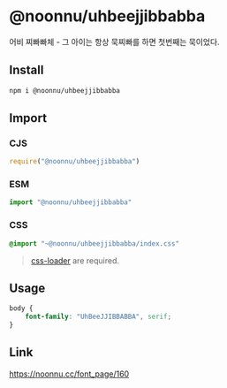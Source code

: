 # @noonnu/uhbeejjibbabba
어비 찌빠빠체 - 그 아이는 항상 묵찌빠를 하면 첫번째는 묵이었다.

## Install
```sh
npm i @noonnu/uhbeejjibbabba
```
## Import
### CJS
```js
require("@noonnu/uhbeejjibbabba")
```
### ESM
```js
import "@noonnu/uhbeejjibbabba"
```
### CSS 
```css
@import "~@noonnu/uhbeejjibbabba/index.css"
```
> [css-loader](https://github.com/webpack-contrib/css-loader) are required.

## Usage
```css
body {
    font-family: "UhBeeJJIBBABBA", serif;
}
```

## Link
https://noonnu.cc/font_page/160